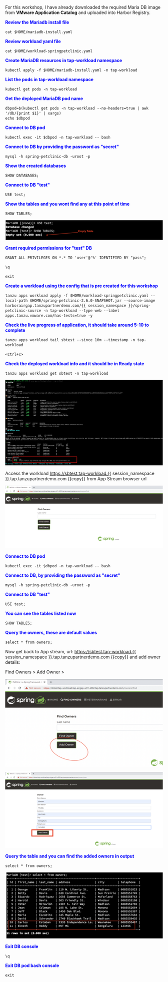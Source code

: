 
For this workshop, I have already downloaded the required Maria DB image from **VMware Application Catalog** and uploaded into Harbor Registry. 

<p style="color:blue"><strong> Review the Mariadb install file </strong></p>

```execute
cat $HOME/mariadb-install.yaml
```

<p style="color:blue"><strong> Review workload yaml file </strong></p>

```execute
cat $HOME/workload-springpetclinic.yaml
```

<p style="color:blue"><strong> Create MariaDB resources in tap-workload namespace </strong></p>

```execute
kubectl apply -f $HOME/mariadb-install.yaml -n tap-workload
```
<p style="color:blue"><strong> List the pods in tap-workload namespace </strong></p>

```execute
kubectl get pods -n tap-workload
```
<p style="color:blue"><strong> Get the deployed MariaDB pod name </strong></p>

```execute
dbpod=$(kubectl get pods -n tap-workload --no-headers=true | awk '/db/{print $1}' | xargs)
echo $dbpod
```

<p style="color:blue"><strong> Connect to DB pod </strong></p>

```execute
kubectl exec -it $dbpod -n tap-workload -- bash
```

<p style="color:blue"><strong> Connect to DB by providing the password as "secret" </strong></p>

```execute
mysql -h spring-petclinic-db -uroot -p
```

<p style="color:blue"><strong> Show the created databases </strong></p>

```execute
SHOW DATABASES;
```

<p style="color:blue"><strong> Connect to DB "test" </strong></p>

```execute
USE test;
```

<p style="color:blue"><strong> Show the tables and you wont find any at this point of time </strong></p>

```execute
SHOW TABLES;
```

![Local host](images/db-1.png)

<p style="color:blue"><strong> Grant required permissions for "test" DB </strong></p>

```execute
GRANT ALL PRIVILEGES ON *.* TO 'user'@'%' IDENTIFIED BY "pass";
```

```execute
\q
```

```execute
exit
```

<p style="color:blue"><strong> Create a workload using the config that is pre created for this workshop </strong></p>

```execute
tanzu apps workload apply -f $HOME/workload-springpetclinic.yaml --local-path $HOME/spring-petclinic-2.6.0-SNAPSHOT.jar --source-image harborairgap.tanzupartnerdemo.com/{{ session_namespace }}/spring-petclinic-source -n tap-workload --type web --label apps.tanzu.vmware.com/has-tests=true -y
```

<p style="color:blue"><strong> Check the live progress of application, it should take around 5-10 to complete </strong></p>

```execute
tanzu apps workload tail sbtest --since 10m --timestamp -n tap-workload
```

```execute
<ctrl+c>
```

<p style="color:blue"><strong> Check the deployed workload info and it should be in Ready state </strong></p>

```execute
tanzu apps workload get sbtest -n tap-workload
```

![Local host](images/sb-3.png)

Access the workload https://sbtest.tap-workload.{{ session_namespace }}.tap.tanzupartnerdemo.com {{copy}} from App Stream browser url

![Local host](images/sb-4.png)

<p style="color:blue"><strong> Connect to DB pod </strong></p>

```execute
kubectl exec -it $dbpod -n tap-workload -- bash
```

<p style="color:blue"><strong> Connect to DB, by providing the password as "secret" </strong></p>

```execute
mysql -h spring-petclinic-db -uroot -p
```

<p style="color:blue"><strong> Connect to DB "test" </strong></p>

```execute
USE test;
```

<p style="color:blue"><strong> You can see the tables listed now </strong></p>

```execute
SHOW TABLES;
```

<p style="color:blue"><strong> Query the owners, these are default values </strong></p>

```execute
select * from owners;
```

Now get back to App stream, url: https://sbtest.tap-workload.{{ session_namespace }}.tap.tanzupartnerdemo.com {{copy}} and add owner details: 

Find Owners > Add Owner > 

![Local host](images/sb-5.png)


![Local host](images/sb-6.png)

<p style="color:blue"><strong> Query the table and you can find the added owners in output </strong></p>

```execute
select * from owners;
```

![Local host](images/sb-7.png)

<p style="color:blue"><strong> Exit DB console </strong></p>

```execute
\q
```

<p style="color:blue"><strong> Exit DB pod bash console </strong></p>

```execute
exit
```
